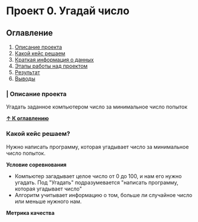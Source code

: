 <h1>Проект 0. Угадай число</h1>
<h2>Оглавление</h2>

<ol>
  <li><a href="https://github.com/ElenaEckert/first-project/blob/main/Project_0/readme.md#Описание проекта">Описание проекта</a></li>
  <li><a href="https://www.w3schools.com/">Какой кейс решаем</a></li>
  <li><a href="https://www.w3schools.com/">Краткая информация о данных</a></li>
  <li><a href="https://www.w3schools.com/">Этапы работы над проектом</a></li>
  <li><a href="https://www.w3schools.com/">Результат</a></li>
  <li><a href="https://www.w3schools.com/">Выводы</a></li>
</ol> 

<h3>| Описание проекта</h3>

<p>Угадать заданное компьютером число за минимальное число попыток</p>
<a href="https://github.com/ElenaEckert/first-project/blob/main/Project_0/readme.md#Оглавление"><strong>&#x2191; К оглавлению</strong></a>
<h3>Какой кейс решаем?</h3>
<p>
Нужно написать программу, которая угадывает число за минимальное число попыток.</p>

**Условие соревнования**
<ul>
  <li>Компьютер загадывает целое число от 0 до 100, и нам его нужно угадать. 
    Под "Угадать" подразумевается "написать программу, которая угадывает число" </li>
  <li>Алгоритм учитывает информацию о том, больше ли случайное число или меньше нужного нам.</li>
</ul>

**Метрика качества**


